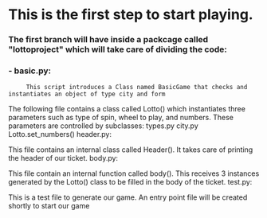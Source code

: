 # This is the first step to start playing.

### The first branch will have inside a packcage called "lottoproject" which will take care of dividing the code:
### - basic.py: 
         This script introduces a Class named BasicGame that checks and instantiates an object of type city and form
    

The following file contains a class called Lotto() which instantiates three parameters such as type of spin, wheel to play, and numbers.
These parameters are controlled by subclasses:
types.py
city.py
Lotto.set_numbers()
header.py:

This file contains an internal class called Header(). It takes care of printing the header of our ticket.
body.py:

This file contain an internal function called body(). This receives 3 instances generated by the Lotto() class to be filled in the body of the ticket.
test.py:

This is a test file to generate our game. An entry point file will be created shortly to start our game
